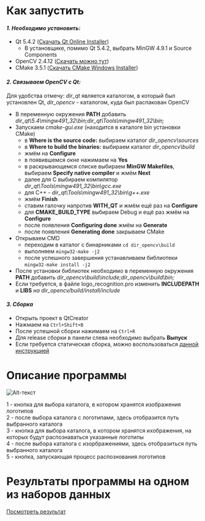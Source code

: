 # Как запустить

#### *1. Необходимо установить:*
  * Qt 5.4.2 ([Скачать Qt Online Installer](http://download.qt.io/archive/online_installers/1.6/qt-opensource-windows-x86-1.6.0-8-online.exe "Download Qt"))
    - В установщике, помимо Qt 5.4.2, выбрать MinGW 4.9.1 и Source Components
  * OpenCV 2.4.12 ([Скачать можно тут](https://sourceforge.net/projects/opencvlibrary/files/opencv-win/2.4.12/opencv-2.4.12.exe/download "Download OpenCV"))
  * CMake 3.5.1 ([Скачать CMake Windows Installer](https://cmake.org/files/v3.5/cmake-3.5.1-win32-x86.msi "Download CMake")) 
  
#### *2. Cвязываем OpenCV c Qt:* 
  Для удобства отмечу: *dir_qt* является каталогом, в который был установлен Qt, *dir_opencv* - каталогом, куда был распакован OpenCV 
  
  * В переменную окружения **PATH** добавить *dir_qt\5.4\\mingw491_32\bin;dir_qt\Tools\mingw491_32\bin;*
  * Запускаем *cmake-gui.exe* (находится в каталоге bin установки CMake)
    - в **Where is the source code:** выбираем каталог *dir_opencv\sources*
    - в **Where to build the binaries:** выбираем каталог *dir_opencv\build*
    - жмём на **Configure**
    - в появившемся окне нажимаем на **Yes**
    - в раскрывающемся списке выбираем **MinGW Makefiles**, выбираем **Specify native compiler** и жмём **Next**
    - далее для С выбираем компилятор *dir_qt\Tools\mingw491_32\bin\gcc.exe*
    - для С++ - *dir_qt\Tools\mingw491_32\bin\g++.exe*
    - жмём **Finish**
    - ставим галочку напротив **WITH_QT** и жмём ещё раз на **Configure**
    - для **CMAKE_BUILD_TYPE** выбираем Debug и ещё раз жмём на **Configure**
    - после появления **Configuring done** жмём на **Generate**
    - после появления **Generating done** закрываем CMake
  * Открываем CMD
    - переходим в каталог с бинарниками `cd dir_opencv\build`
    - выполняем `mingw32-make -j2`
    - после успешного завершения устанавливаем библиотеки `mingw32-make install -j2`
  * После установки библиотек необходимо в переменную окружения **PATH** добавить *dir_opencv\build\include;dir_opencv\build\bin;*
  * Если требуется, в файле logo_recognition.pro изменить **INCLUDEPATH** и **LIBS** *на dir_opencv/build/install/include*
  
#### *3. Сборка*
  * Открыть проект в QtCreator
  * Нажмаем на `Ctrl+Shift+B`
  * После успешной сборки нажимаем на `Ctrl+R`
  * Для release сборки в панели слева необходимо выбрать **Выпуск**
  * Если требуется статическая сборка, можно воспользоваться [данной инструкцией](http://www.cyberforum.ru/blogs/416874/blog2924.html)

# Описание программы
![Alt-текст](http://www.picshare.ru/uploads/160406/m4DBIy55D5.png)

  1 - кнопка для выбора каталога, в котором хранятся изображения логотипов   
  2 - после выбора каталога с логотипами, здесь отобразится путь выбранного каталога   
  3 - кнопка для выбора каталога, в котором хранятся ихображения, на которых будут распознаваться указанные логотипы   
  4 - после выбора каталога с изорбражениями, здесь отобразиться путь выбранного каталога   
  5 - кнопка, запускающая процесс распознования логотипов
  
# Результаты программы на одном из наборов данных
  [Посмотреть результат]()
